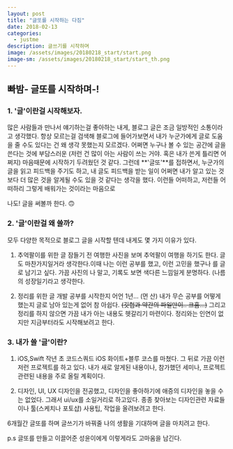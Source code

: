 ```yaml
---
layout: post
title: "글또를 시작하는 다짐"
date: 2018-02-13
categories:
  - justme
description: 글쓰기를 시작하며
image: /assets/images/20180218_start/start.png
image-sm: /assets/images/20180218_start/start_th.png
---
```



## 빠밤- 글또를 시작하며-!




### 1. '글'이란걸 시작해보자.
많은 사람들과 만나서 얘기하는걸 좋아하는 내게, 블로그 글은 조금 일방적인 소통이라고 생각했다. 항상 모르는걸 검색해 블로그에 들어가보면서 내가 누군가에게 글로 도움을 줄 수도 있다는 건 왜 생각 못했는지 모르겠다.
어쩌면 누구나 볼 수 있는 공간에 글을 쓴다는 것에 부담스러운 (저런 건 많이 아는 사람이 쓰는 거야. 혹은 내가 쓴게 틀리면 어쩌지) 마음때문에 시작하기 두려웠던 것 같다. 그런데 **'글또'**를 접하면서, 누군가의 글을 읽고 피드백을 주기도 하고, 내 글도 피드백을 받는 일이 어쩌면 내가 알고 있는 것보다 더 많은 것을 알게될 수도 있을 것 같다는 생각을 했다. 이런들 어떠하고, 저런들 어떠하리 그렇게 배워가는 것이라는 마음으로

나도! 글을 써볼까 한다. 🙃



### 2. '글'이란걸 왜 쓸까?

모두 다양한 목적으로 블로그 글을 시작할 텐데 내게도 몇 가지 이유가 있다.

1. 추억팔이를 위한 글
    잠들기 전 여행한 사진을 보며 추억팔이 여행을 하기도 한다. 글도 마찬가지일거라 생각한다.이때 나는 이런 공부를 했고, 이런 고민을 했구나 를 글로 남기고 싶다. 가끔 사진의 나 말고, 기록도 보면 색다른 느낌일게 분명하다. (나름의 성장일기라고 생각한다.


2. 정리를 위한 글
    개발 공부를 시작한지 어언 1년... (먼 산) 내가 무슨 공부를 어떻게 했는지 글로 남아 있는게 없어 참 아쉽다. ~~(깃헙과 약간의 파일만이.. 크흠...)~~ 그리고 정리를 하지 않으면 가끔 내가 아는 내용도 헷갈리기 마련이다. 정리와는 인연이 없지만 지금부터라도 시작해보려고 한다.




### 3. 내가 쓸 '글'이란?

1. iOS,Swift
    작년 초 코드스쿼드 iOS 화이트+블루 코스를 마쳤다. 그 뒤로 가끔 이런저런 프로젝트를 하고 있다. 내가 새로 알게된 내용이나, 참가했던 세미나, 프로젝트 관련된 내용을 주로 올릴 계획이다.

2. 디자인, UI, UX
    디자인을 전공했고, 디자인을 좋아하기에 애증의 디자인을 놓을 수는 없었다. 그래서 ui/ux를 소일거리로 하고있다. 종종 찾아보는 디자인관련 자료들이나 툴(스케치나 포토샵) 사용팁, 작업을 올려보려고 한다.





6개월간 글또를 하며 글쓰기가 바꿔줄 나의 생활을 기대하며 글을 마치려고 한다.

p.s 글또를 만들고 이끌어준 성윤이에게 이렇게라도 고마움을 남긴다.